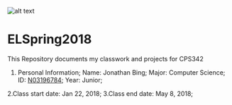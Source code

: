 ![alt text](https://www.newpaltz.edu/media/identity/logos/newpaltzlogo.jpg)
# ELSpring2018
This Repository documents my classwork and projects for CPS342
 1. Personal Information;
 		Name: Jonathan Bing;
 		Major: Computer Science;
		ID: [N03196784](https://github.com/N03196784);
		Year: Junior;
 
 2.Class start date: Jan 22, 2018;
 3.Class end date: May 8, 2018;
